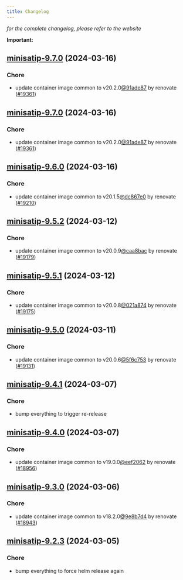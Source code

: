 ```yaml
---
title: Changelog
---
```



*for the complete changelog, please refer to the website*

**Important:**


## [minisatip-9.7.0](https://github.com/truecharts/charts/compare/minisatip-9.6.0...minisatip-9.7.0) (2024-03-16)

### Chore



- update container image common to v20.2.0[@91ade87](https://github.com/91ade87) by renovate ([#19361](https://github.com/truecharts/charts/issues/19361))


## [minisatip-9.7.0](https://github.com/truecharts/charts/compare/minisatip-9.6.0...minisatip-9.7.0) (2024-03-16)

### Chore



- update container image common to v20.2.0[@91ade87](https://github.com/91ade87) by renovate ([#19361](https://github.com/truecharts/charts/issues/19361))


## [minisatip-9.6.0](https://github.com/truecharts/charts/compare/minisatip-9.5.2...minisatip-9.6.0) (2024-03-16)

### Chore



- update container image common to v20.1.5[@dc867e0](https://github.com/dc867e0) by renovate ([#19210](https://github.com/truecharts/charts/issues/19210))


## [minisatip-9.5.2](https://github.com/truecharts/charts/compare/minisatip-9.5.1...minisatip-9.5.2) (2024-03-12)

### Chore



- update container image common to v20.0.9[@caa8bac](https://github.com/caa8bac) by renovate ([#19179](https://github.com/truecharts/charts/issues/19179))


## [minisatip-9.5.1](https://github.com/truecharts/charts/compare/minisatip-9.5.0...minisatip-9.5.1) (2024-03-12)

### Chore



- update container image common to v20.0.8[@021a874](https://github.com/021a874) by renovate ([#19175](https://github.com/truecharts/charts/issues/19175))


## [minisatip-9.5.0](https://github.com/truecharts/charts/compare/minisatip-9.4.1...minisatip-9.5.0) (2024-03-11)

### Chore



- update container image common to v20.0.6[@5f6c753](https://github.com/5f6c753) by renovate ([#19131](https://github.com/truecharts/charts/issues/19131))


## [minisatip-9.4.1](https://github.com/truecharts/charts/compare/minisatip-9.4.0...minisatip-9.4.1) (2024-03-07)

### Chore



- bump everything to trigger re-release


## [minisatip-9.4.0](https://github.com/truecharts/charts/compare/minisatip-9.3.0...minisatip-9.4.0) (2024-03-07)

### Chore



- update container image common to v19.0.0[@eef2062](https://github.com/eef2062) by renovate ([#18956](https://github.com/truecharts/charts/issues/18956))


## [minisatip-9.3.0](https://github.com/truecharts/charts/compare/minisatip-9.2.3...minisatip-9.3.0) (2024-03-06)

### Chore



- update container image common to v18.2.0[@9e8b7d4](https://github.com/9e8b7d4) by renovate ([#18943](https://github.com/truecharts/charts/issues/18943))


## [minisatip-9.2.3](https://github.com/truecharts/charts/compare/minisatip-9.2.2...minisatip-9.2.3) (2024-03-05)

### Chore



- bump everything to force helm release again


